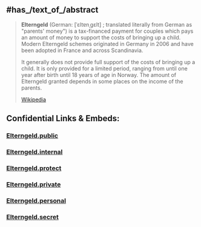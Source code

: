 

## #has_/text_of_/abstract 

> **Elterngeld** (German: [ˈɛltɐnˌɡɛlt] ; translated literally from German as "parents' money") 
> is a tax-financed payment for couples which pays an amount of money 
> to support the costs of bringing up a child. 
> Modern Elterngeld schemes originated in Germany in 2006 
> and have been adopted in France and across Scandinavia.
>
> It generally does not provide full support of the costs of bringing up a child. 
> It is only provided for a limited period, 
> ranging from until one year after birth until 18 years of age in Norway. 
> The amount of Elterngeld granted depends in some places on the income of the parents.
>
> [Wikipedia](https://en.wikipedia.org/wiki/Elterngeld) 







## Confidential Links & Embeds: 

### [Elterngeld.public](/_public/\Earth\Continent\Europe\Europe~Central\Germany\German~PoliticsElterngeld.public.md) 

### [Elterngeld.internal](/_internal/\Earth\Continent\Europe\Europe~Central\Germany\German~PoliticsElterngeld.internal.md) 

### [Elterngeld.protect](/_protect/\Earth\Continent\Europe\Europe~Central\Germany\German~PoliticsElterngeld.protect.md) 

### [Elterngeld.private](/_private/\Earth\Continent\Europe\Europe~Central\Germany\German~PoliticsElterngeld.private.md) 

### [Elterngeld.personal](/_personal/\Earth\Continent\Europe\Europe~Central\Germany\German~PoliticsElterngeld.personal.md) 

### [Elterngeld.secret](/_secret/\Earth\Continent\Europe\Europe~Central\Germany\German~PoliticsElterngeld.secret.md)

